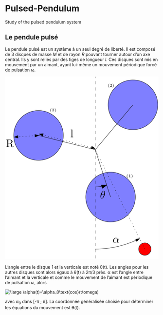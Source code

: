 # Pulsed-Pendulum
Study of the pulsed pendulum system

Le pendule pulsé
-----------------

Le pendule pulsé est un système à un seul degré de liberté. Il est
composé de 3 disques de masse *M* et de rayon *R* pouvant tourner autour
d’un axe central. Ils y sont reliés par des tiges de longueur *l*. Ces
disques sont mis en mouvement par un aimant, ayant lui-même un mouvement
périodique forcé de pulsation &omega;.

![image](sys.png)

L’angle entre le disque 1 et la verticale est noté &theta;(t). Les
angles pour les autres disques sont alors égaux à &theta;(t) à 2&pi;/3 près.
&alpha; est l’angle entre
l’aimant et la verticale et comme le mouvement de l’aimant est
périodique de pulsation &omega;, alors

![\large \alpha(t)=\alpha_0\text{cos}(t\omega)](https://latex.codecogs.com/svg.latex?\large&space;\alpha(t)=\alpha_0\text{cos}(t\omega)) 

avec &alpha;<sub>0</sub> dans [-&pi; ; &pi;]. La coordonnée généralisée
choisie pour déterminer les équations du mouvement est &theta;(t).
